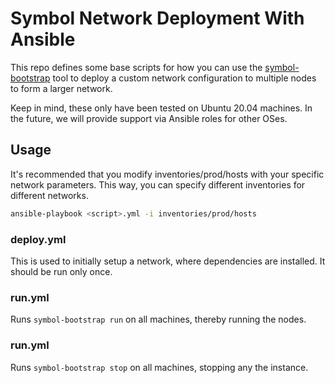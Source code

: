 # Symbol Network Deployment With Ansible

This repo defines some base scripts for how you can use the [symbol-bootstrap](https://github.com/nemtech/symbol-bootstrap) tool to deploy a custom network configuration to multiple nodes to form a larger network.

Keep in mind, these only have been tested on Ubuntu 20.04 machines.  In the future, we will provide support via Ansible roles for other OSes.

## Usage

It's recommended that you modify inventories/prod/hosts with your specific network parameters.  This way, you can specify different inventories for different networks.

```sh
ansible-playbook <script>.yml -i inventories/prod/hosts 
```

### deploy.yml
This is used to initially setup a network, where dependencies are installed.  It should be run only once. 

### run.yml
Runs `symbol-bootstrap run` on all machines, thereby running the nodes.

### run.yml
Runs `symbol-bootstrap stop` on all machines, stopping any the instance.